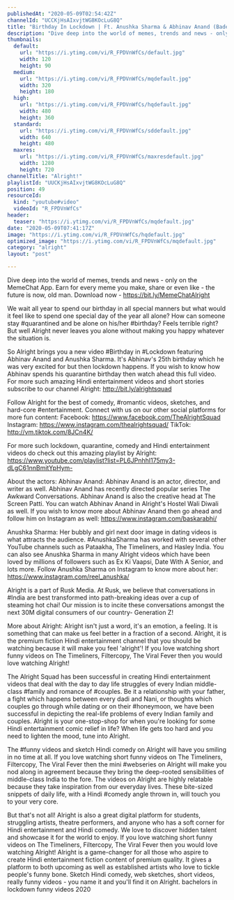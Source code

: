 ```yaml
---
publishedAt: "2020-05-09T02:54:42Z"
channelId: "UCCKjHsAIxvjtWG8KOcLuG8Q"
title: "Birthday In Lockdown | Ft. Anushka Sharma & Abhinav Anand (Bade)"
description: "Dive deep into the world of memes, trends and news - only on the MemeChat App. Earn for every meme you make, share or even like - the future is now, old man. \nDownload now - https://bit.ly/MemeChatAlright\n\nWe wait all year to spend our birthday in all special manners but what would it feel like to spend one special day of the year all alone? How can someone stay #quarantined and be alone on his/her #birthday? Feels terrible right? But well Alright never leaves you alone without making you happy whatever the situation is.\n\nSo Alright brings you a new video #Birthday in #Lockdown featuring Abhinav Anand and Anushka Sharma. It's Abhinav's 25th birthday which he was very excited for but then lockdown happens. If you wish to know how Abhinav spends his quarantine birthday then watch ahead this full video. For more such amazing Hindi entertainment videos and short stories subscribe to our channel Alright:  http://bit.ly/alrightsquad \n\nFollow Alright for the best of comedy, #romantic videos, sketches, and hard-core #entertainment. Connect with us on our other social platforms for more fun content: \nFacebook: https://www.facebook.com/TheAlrightSquad\nInstagram: https://www.instagram.com/thealrightsquad/\nTikTok: http://vm.tiktok.com/8JCn4K/\n\nFor more such lockdown, quarantine, comedy and Hindi entertainment videos do check out this amazing playlist by Alright: https://www.youtube.com/playlist?list=PL6JPnhhI175my3-dLgC61nnBmitYpHym-\n\nAbout the actors:\nAbhinav Anand: Abhinav Anand is an actor, director, and writer as well. Abhinav Anand has recently directed popular series The Awkward Conversations. Abhinav Anand is also the creative head at The Screen Patti. You can watch Abhinav Anand in Alright's Hostel Wali Diwali as well. If you wish to know more about Abhinav Anand then go ahead and follow him on Instagram as well: https://www.instagram.com/baskarabhi/\n\nAnushka Sharma:  Her bubbly and girl next door image in dating videos is what attracts the audience. #AnushkaSharma has worked with several other YouTube channels such as Pataakha, The Timeliners, and Hasley India. You can also see Anushka Sharma in many Alright videos which have been loved by millions of followers such as Ex Ki Vaapsi, Date With A Senior, and lots more. Follow Anushka Sharma on Instagram to know more about her: https://www.instagram.com/reel_anushka/\n\nAlright is a part of Rusk Media. At Rusk, we believe that conversations in #India are best transformed into path-breaking ideas over a cup of steaming hot chai! Our mission is to incite these conversations amongst the next 30M digital consumers of our country- Generation Z! \n\nMore about Alright: Alright isn't just a word, it's an emotion, a feeling. It is something that can make us feel better in a fraction of a second. Alright, it is the premium fiction Hindi entertainment channel that you should be watching because it will make you feel 'alright'! If you love watching short funny videos on The Timeliners, Filtercopy, The Viral Fever then you would love watching Alright!\n\nThe Alright Squad has been successful in creating Hindi entertainment videos that deal with the day to day life struggles of every Indian middle-class #family and romance of #couples. Be it a relationship with your father, a fight which happens between every dadi and Nani, or thoughts which couples go through while dating or on their #honeymoon, we have been successful in depicting the real-life problems of every Indian family and couples.\nAlright is your one-stop-shop for when you're looking for some Hindi entertainment comic relief in life? When life gets too hard and you need to lighten the mood, tune into Alright. \n\nThe #funny videos and sketch Hindi comedy on Alright will have you smiling in no time at all. If you love watching short funny videos on The Timeliners, Filtercopy, The Viral Fever then the mini #webseries on Alright will make you nod along in agreement because they bring the deep-rooted sensibilities of middle-class India to the fore. \nThe videos on Alright are highly relatable because they take inspiration from our everyday lives. These bite-sized snippets of daily life, with a Hindi #comedy angle thrown in, will touch you to your very core.\n\nBut that's not all! Alright is also a great digital platform for students, struggling artists, theatre performers, and anyone who has a soft corner for Hindi entertainment and Hindi comedy. We love to discover hidden talent and showcase it for the world to enjoy. If you love watching short funny videos on The Timeliners, Filtercopy, The Viral Fever then you would love watching Alright! Alright is a game-changer for all those who aspire to create Hindi entertainment fiction content of premium quality. It gives a platform to both upcoming as well as established artists who love to tickle people's funny bone. Sketch Hindi comedy, web sketches, short videos, really funny videos - you name it and you'll find it on Alright. bachelors in lockdown funny videos 2020"
thumbnails:
  default:
    url: "https://i.ytimg.com/vi/R_FPDVnWfCs/default.jpg"
    width: 120
    height: 90
  medium:
    url: "https://i.ytimg.com/vi/R_FPDVnWfCs/mqdefault.jpg"
    width: 320
    height: 180
  high:
    url: "https://i.ytimg.com/vi/R_FPDVnWfCs/hqdefault.jpg"
    width: 480
    height: 360
  standard:
    url: "https://i.ytimg.com/vi/R_FPDVnWfCs/sddefault.jpg"
    width: 640
    height: 480
  maxres:
    url: "https://i.ytimg.com/vi/R_FPDVnWfCs/maxresdefault.jpg"
    width: 1280
    height: 720
channelTitle: "Alright!"
playlistId: "UUCKjHsAIxvjtWG8KOcLuG8Q"
position: 49
resourceId:
  kind: "youtube#video"
  videoId: "R_FPDVnWfCs"
header:
  teaser: "https://i.ytimg.com/vi/R_FPDVnWfCs/mqdefault.jpg"
date: "2020-05-09T07:41:17Z"
image: "https://i.ytimg.com/vi/R_FPDVnWfCs/hqdefault.jpg"
optimized_image: "https://i.ytimg.com/vi/R_FPDVnWfCs/mqdefault.jpg"
category: "alright"
layout: "post"

---
```

Dive deep into the world of memes, trends and news - only on the MemeChat App. Earn for every meme you make, share or even like - the future is now, old man. 
Download now - https://bit.ly/MemeChatAlright

We wait all year to spend our birthday in all special manners but what would it feel like to spend one special day of the year all alone? How can someone stay #quarantined and be alone on his/her #birthday? Feels terrible right? But well Alright never leaves you alone without making you happy whatever the situation is.

So Alright brings you a new video #Birthday in #Lockdown featuring Abhinav Anand and Anushka Sharma. It's Abhinav's 25th birthday which he was very excited for but then lockdown happens. If you wish to know how Abhinav spends his quarantine birthday then watch ahead this full video. For more such amazing Hindi entertainment videos and short stories subscribe to our channel Alright:  http://bit.ly/alrightsquad 

Follow Alright for the best of comedy, #romantic videos, sketches, and hard-core #entertainment. Connect with us on our other social platforms for more fun content: 
Facebook: https://www.facebook.com/TheAlrightSquad
Instagram: https://www.instagram.com/thealrightsquad/
TikTok: http://vm.tiktok.com/8JCn4K/

For more such lockdown, quarantine, comedy and Hindi entertainment videos do check out this amazing playlist by Alright: https://www.youtube.com/playlist?list=PL6JPnhhI175my3-dLgC61nnBmitYpHym-

About the actors:
Abhinav Anand: Abhinav Anand is an actor, director, and writer as well. Abhinav Anand has recently directed popular series The Awkward Conversations. Abhinav Anand is also the creative head at The Screen Patti. You can watch Abhinav Anand in Alright's Hostel Wali Diwali as well. If you wish to know more about Abhinav Anand then go ahead and follow him on Instagram as well: https://www.instagram.com/baskarabhi/

Anushka Sharma:  Her bubbly and girl next door image in dating videos is what attracts the audience. #AnushkaSharma has worked with several other YouTube channels such as Pataakha, The Timeliners, and Hasley India. You can also see Anushka Sharma in many Alright videos which have been loved by millions of followers such as Ex Ki Vaapsi, Date With A Senior, and lots more. Follow Anushka Sharma on Instagram to know more about her: https://www.instagram.com/reel_anushka/

Alright is a part of Rusk Media. At Rusk, we believe that conversations in #India are best transformed into path-breaking ideas over a cup of steaming hot chai! Our mission is to incite these conversations amongst the next 30M digital consumers of our country- Generation Z! 

More about Alright: Alright isn't just a word, it's an emotion, a feeling. It is something that can make us feel better in a fraction of a second. Alright, it is the premium fiction Hindi entertainment channel that you should be watching because it will make you feel 'alright'! If you love watching short funny videos on The Timeliners, Filtercopy, The Viral Fever then you would love watching Alright!

The Alright Squad has been successful in creating Hindi entertainment videos that deal with the day to day life struggles of every Indian middle-class #family and romance of #couples. Be it a relationship with your father, a fight which happens between every dadi and Nani, or thoughts which couples go through while dating or on their #honeymoon, we have been successful in depicting the real-life problems of every Indian family and couples.
Alright is your one-stop-shop for when you're looking for some Hindi entertainment comic relief in life? When life gets too hard and you need to lighten the mood, tune into Alright. 

The #funny videos and sketch Hindi comedy on Alright will have you smiling in no time at all. If you love watching short funny videos on The Timeliners, Filtercopy, The Viral Fever then the mini #webseries on Alright will make you nod along in agreement because they bring the deep-rooted sensibilities of middle-class India to the fore. 
The videos on Alright are highly relatable because they take inspiration from our everyday lives. These bite-sized snippets of daily life, with a Hindi #comedy angle thrown in, will touch you to your very core.

But that's not all! Alright is also a great digital platform for students, struggling artists, theatre performers, and anyone who has a soft corner for Hindi entertainment and Hindi comedy. We love to discover hidden talent and showcase it for the world to enjoy. If you love watching short funny videos on The Timeliners, Filtercopy, The Viral Fever then you would love watching Alright! Alright is a game-changer for all those who aspire to create Hindi entertainment fiction content of premium quality. It gives a platform to both upcoming as well as established artists who love to tickle people's funny bone. Sketch Hindi comedy, web sketches, short videos, really funny videos - you name it and you'll find it on Alright. bachelors in lockdown funny videos 2020